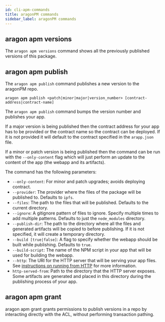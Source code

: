 ```yaml
---
id: cli-apm-commands
title: aragonPM commands
sidebar_label: aragonPM commands
---
```


[//]: # "TODO: apm grant write and add commands use case"

## aragon apm versions

The `aragon apm versions` command shows all the previously published versions of this package.


## aragon apm publish

The `aragon apm publish` command publishes  a new version to the aragonPM repo.

```
aragon apm publish <patch|minor|major|version_number> [contract-address|contract-name]
```

The `aragon apm publish` command bumps the version number and publishes your app.

If a major version is being published then the contract address for your app has to be provided or the contract name so the contract can be deployed. If it is not provided it will default to the contract specified in the `arapp.json` file.

If a minor or patch version is being published then the command can be run with the `--only-content` flag which will just perform an update to the content of the app (the webapp and its artifacts).

The command has the following parameters:

- `--only-content`: For minor and patch upgrades; avoids deploying contract.
- `--provider`: The provider where the files of the package will be published to. Defaults to `ipfs`.
- `--files`: The path to the files that will be published. Defaults to the current directory.
- `--ignore`: A gitignore pattern of files to ignore. Specify multiple times to add multiple patterns. Defaults to just the `node_modules` directory.
- `--publish-dir`: The path to the directory where all the files and generated artifacts will be copied to before publishing. If it is not specified, it will create a temporary directory.
- `--build [true|false]`: A flag to specify whether the webapp should be built while publishing. Defaults to `true`.
- `--build-script`: The name of the NPM script in your app that will be used for building the webapp.
- `--http`: The URI for the HTTP server that will be serving your app files. See [instructions on running from HTTP](#running-your-app-from-a-development-http-server) for more information.
- `http-served-from`: Path to the directory that the HTTP server exposes. Some artifacts are generated and placed in this directory during the publishing process of your app.


## aragon apm grant

aragon apm grant grants permissions to publish versions in a repo by interacting directly with the ACL, without performing transaction pathing.